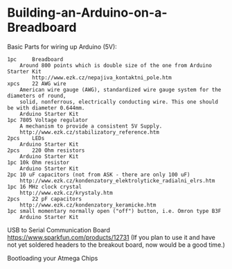# Building-an-Arduino-on-a-Breadboard

Basic Parts for wiring up Arduino (5V):
  
  	1pc 	Breadboard
		Around 800 points which is double size of the one from Arduino Starter Kit  
        	http://www.ezk.cz/nepajiva_kontaktni_pole.htm
  	xpcs 	22 AWG wire
		American wire gauge (AWG), standardized wire gauge system for the diameters of round,
		solid, nonferrous, electrically conducting wire. This one should be with diameter 0.644mm.
		Arduino Starter Kit
	1pc	7805 Voltage regulator
		A mechanism to provide a consistent 5V Supply.
		http://www.ezk.cz/stabilizatory_reference.htm
	2pcs	LEDs
		Arduino Starter Kit
	2pcs	220 Ohm resistors
		Arduino Starter Kit
	1pc	10k Ohm resistor
		Arduino Starter Kit
	2pc	10 uF capacitors (not from ASK - there are only 100 uF)
		http://www.ezk.cz/kondenzatory_elektrolyticke_radialni_elrs.htm
	1pc	16 MHz clock crystal
		http://www.ezk.cz/krystaly.htm
	2pcs	22 pF capacitors
		http://www.ezk.cz/kondenzatory_keramicke.htm
	1pc	small momentary normally open ("off") button, i.e. Omron type B3F
		Arduino Starter Kit 
    
USB to Serial Communication Board
    https://www.sparkfun.com/products/12731 (If you plan to use it and have not yet soldered headers to the breakout board, now                would be a good time.)
    
Bootloading your Atmega Chips
    
          
         
    
